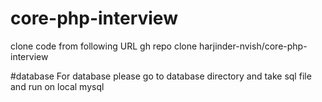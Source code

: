 # core-php-interview

clone code from following URL
gh repo clone harjinder-nvish/core-php-interview

#database
For database please go to database directory and take sql file and run on local mysql

